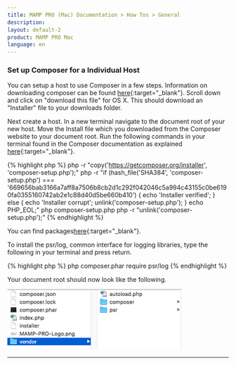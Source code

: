 ```yaml
---
title: MAMP PRO (Mac) Documentation > How Tos > General
description: 
layout: default-2
product: MAMP PRO Mac
language: en
---
```


### Set up Composer for a Individual Host

You can setup a host to use Composer in a few steps. Information on downloading composer can be found [here](https://getcomposer.org/doc/00-intro.md){:target="_blank"}. Scroll down and click on  "download this file" for OS X. This should download an "Installer" file to your downloads folder. 

Next create a host. In a new terminal navigate to the document root of   your new host. Move the Install file which you downloaded from the Composer website to your document root. Run the following commands in your terminal found in the Composer documentation as explained [here](https://getcomposer.org/download/){:target="_blank"}.
 
 {% highlight php %}
  php -r "copy('https://getcomposer.org/installer', 'composer-setup.php');"
    php -r "if (hash_file('SHA384', 'composer-setup.php') === '669656bab3166a7aff8a7506b8cb2d1c292f042046c5a994c43155c0be6190fa0355160742ab2e1c88d40d5be660b410') { echo 'Installer verified'; } else { echo 'Installer corrupt'; unlink('composer-setup.php'); } echo PHP_EOL;"
  php composer-setup.php
  php -r "unlink('composer-setup.php');"
 {% endhighlight %}
 
 You can find packages[here](https://packagist.org){:target="_blank"}.
  
 To install the psr/log, common interface for logging libraries, type the following in your terminal and press return.
    
 {% highlight php %}
   php composer.phar require psr/log
 {% endhighlight %}
    
    
 Your document root should now look like the following.
    
    
![MAMP](/en/MAMP-PRO-Mac/How-Tos/General/SetupComposer/documentRoot.png)
    
---

